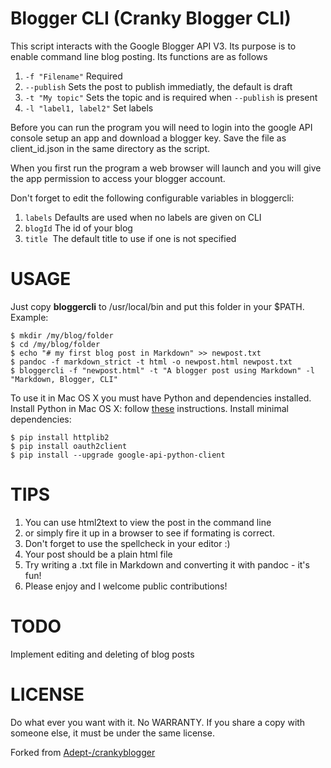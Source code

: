 # Blogger CLI (Cranky Blogger CLI)

This script interacts with the Google Blogger API V3. Its purpose is to enable
command line blog posting. Its functions are as follows

 1. `-f "Filename"` Required
 2. `--publish` Sets the post to publish immediatly, the default is draft
 3. `-t "My topic"` Sets the topic and is required when `--publish` is present
 4. `-l "label1, label2"` Set labels

Before you can run the program you will need to login into the google API
console setup an app and download a blogger key. Save the file as client_id.json in the same
directory as the script.

When you first run the program a web browser will launch and you will give the
app permission to access your blogger account.

Don't forget to edit the following configurable variables in bloggercli:

 1. `labels` Defaults are used when no labels are given on CLI
 2. `blogId` The id of your blog
 3. `title`  The default title to use if one is not specified

# USAGE

Just copy **bloggercli** to /usr/local/bin and put this folder in your $PATH.
Example: 
```
$ mkdir /my/blog/folder
$ cd /my/blog/folder
$ echo "# my first blog post in Markdown" >> newpost.txt
$ pandoc -f markdown_strict -t html -o newpost.html newpost.txt
$ bloggercli -f "newpost.html" -t "A blogger post using Markdown" -l "Markdown, Blogger, CLI"
```
To use it in Mac OS X you must have Python and dependencies installed.
Install Python in Mac OS X: follow [these](http://www.marinamele.com/python) instructions.
Install minimal dependencies:
```
$ pip install httplib2
$ pip install oauth2client
$ pip install --upgrade google-api-python-client
```

# TIPS
1. You can use html2text to view the post in the command line 
2. or simply fire it up in a browser to see if formating is correct.
3. Don't forget to use the spellcheck in your editor :)
4. Your post should be a plain html file
5. Try writing a .txt file in Markdown and converting it with pandoc - it's fun!
6. Please enjoy and I welcome public contributions!

# TODO
Implement editing and deleting of blog posts


# LICENSE
Do what ever you want with it. No WARRANTY. If you share a copy with someone
else, it must be under the same license.

Forked from [Adept-/crankyblogger](https://github.com/Adept-/crankyblogger)
